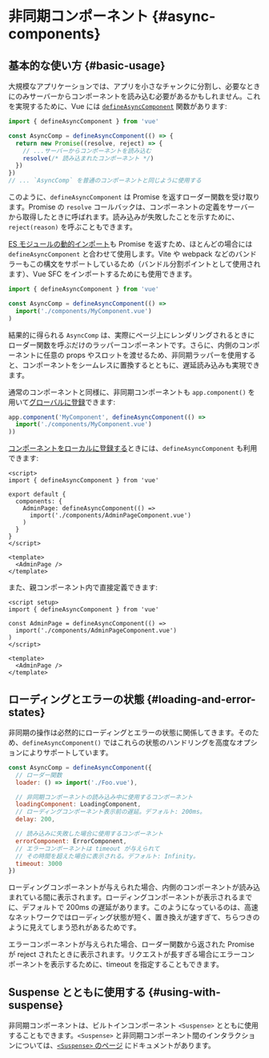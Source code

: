 # 非同期コンポーネント {#async-components}

## 基本的な使い方 {#basic-usage}

大規模なアプリケーションでは、アプリを小さなチャンクに分割し、必要なときにのみサーバーからコンポーネントを読み込む必要があるかもしれません。これを実現するために、Vue には [`defineAsyncComponent`](/api/general#defineasynccomponent) 関数があります:

```js
import { defineAsyncComponent } from 'vue'

const AsyncComp = defineAsyncComponent(() => {
  return new Promise((resolve, reject) => {
    // ...サーバーからコンポーネントを読み込む
    resolve(/* 読み込まれたコンポーネント */)
  })
})
// ... `AsyncComp` を普通のコンポーネントと同じように使用する
```

このように、`defineAsyncComponent` は Promise を返すローダー関数を受け取ります。Promise の `resolve` コールバックは、コンポーネントの定義をサーバーから取得したときに呼ばれます。読み込みが失敗したことを示すために、`reject(reason)` を呼ぶこともできます。

[ES モジュールの動的インポート](https://developer.mozilla.org/en-US/docs/Web/JavaScript/Reference/Operators/import)<!-- TODO: 日本語版のページが出来たら URL 差し替え -->も Promise を返すため、ほとんどの場合には `defineAsyncComponent` と合わせて使用します。Vite や webpack などのバンドラーもこの構文をサポートしているため（バンドル分割ポイントとして使用されます）、Vue SFC をインポートするためにも使用できます。

```js
import { defineAsyncComponent } from 'vue'

const AsyncComp = defineAsyncComponent(() =>
  import('./components/MyComponent.vue')
)
```

結果的に得られる `AsyncComp` は、実際にページ上にレンダリングされるときにローダー関数を呼ぶだけのラッパーコンポーネントです。さらに、内側のコンポーネントに任意の props やスロットを渡せるため、非同期ラッパーを使用すると、コンポーネントをシームレスに置換するとともに、遅延読み込みも実現できます。

通常のコンポーネントと同様に、非同期コンポーネントも `app.component()` を用いて[グローバルに登録](/guide/components/registration#global-registration)できます:

```js
app.component('MyComponent', defineAsyncComponent(() =>
  import('./components/MyComponent.vue')
))
```

<div class="options-api">

[コンポーネントをローカルに登録する](/guide/components/registration#local-registration)ときには、`defineAsyncComponent` も利用できます:

```vue
<script>
import { defineAsyncComponent } from 'vue'

export default {
  components: {
    AdminPage: defineAsyncComponent(() =>
      import('./components/AdminPageComponent.vue')
    )
  }
}
</script>

<template>
  <AdminPage />
</template>
```

</div>

<div class="composition-api">

また、親コンポーネント内で直接定義できます:

```vue
<script setup>
import { defineAsyncComponent } from 'vue'

const AdminPage = defineAsyncComponent(() =>
  import('./components/AdminPageComponent.vue')
)
</script>

<template>
  <AdminPage />
</template>
```

</div>

## ローディングとエラーの状態 {#loading-and-error-states}

非同期の操作は必然的にローディングとエラーの状態に関係してきます。そのため、`defineAsyncComponent()` ではこれらの状態のハンドリングを高度なオプションによりサポートしています。

```js
const AsyncComp = defineAsyncComponent({
  // ローダー関数
  loader: () => import('./Foo.vue'),

  // 非同期コンポーネントの読み込み中に使用するコンポーネント
  loadingComponent: LoadingComponent,
  // ローディングコンポーネント表示前の遅延。デフォルト: 200ms。
  delay: 200,

  // 読み込みに失敗した場合に使用するコンポーネント
  errorComponent: ErrorComponent,
  // エラーコンポーネントは timeout が与えられて
  // その時間を超えた場合に表示される。デフォルト: Infinity。
  timeout: 3000
})
```

ローディングコンポーネントが与えられた場合、内側のコンポーネントが読み込まれている間に表示されます。ローディングコンポーネントが表示されるまでに、デフォルトで 200ms の遅延があります。このようになっているのは、高速なネットワークではローディング状態が短く、置き換えが速すぎて、ちらつきのように見えてしまう恐れがあるためです。

エラーコンポーネントが与えられた場合、ローダー関数から返された Promise が reject されたときに表示されます。リクエストが長すぎる場合にエラーコンポーネントを表示するために、timeout を指定することもできます。

## Suspense とともに使用する {#using-with-suspense}

非同期コンポーネントは、ビルトインコンポーネント `<Suspense>` とともに使用することもできます。`<Suspense>` と非同期コンポーネント間のインタラクションについては、[`<Suspense>` のページ](/guide/built-ins/suspense) にドキュメントがあります。
